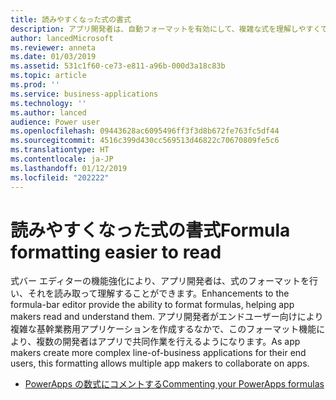 ```yaml
---
title: 読みやすくなった式の書式
description: アプリ開発者は、自動フォーマットを有効にして、複雑な式を理解しやすくできます
author: lancedMicrosoft
ms.reviewer: anneta
ms.date: 01/03/2019
ms.assetid: 531c1f60-ce73-e811-a96b-000d3a18c83b
ms.topic: article
ms.prod: ''
ms.service: business-applications
ms.technology: ''
ms.author: lanced
audience: Power user
ms.openlocfilehash: 09443628ac6095496ff3f3d8b672fe763fc5df44
ms.sourcegitcommit: 4516c399d430cc569513d46822c70670809fe5c6
ms.translationtype: HT
ms.contentlocale: ja-JP
ms.lasthandoff: 01/12/2019
ms.locfileid: "202222"
---
```

# <a name="formula-formatting-easier-to-read"></a><span data-ttu-id="8cd93-103">読みやすくなった式の書式</span><span class="sxs-lookup"><span data-stu-id="8cd93-103">Formula formatting easier to read</span></span>




<span data-ttu-id="8cd93-104">式バー エディターの機能強化により、アプリ開発者は、式のフォーマットを行い、それを読み取って理解することができます。</span><span class="sxs-lookup"><span data-stu-id="8cd93-104">Enhancements to the formula-bar editor provide the ability to format formulas, helping app makers read and understand them.</span></span> <span data-ttu-id="8cd93-105">アプリ開発者がエンドユーザー向けにより複雑な基幹業務用アプリケーションを作成するなかで、このフォーマット機能により、複数の開発者はアプリで共同作業を行えるようになります。</span><span class="sxs-lookup"><span data-stu-id="8cd93-105">As app makers create more complex line-of-business applications for their end users, this formatting allows multiple app makers to collaborate on apps.</span></span>

- [<span data-ttu-id="8cd93-106">PowerApps の数式にコメントする</span><span class="sxs-lookup"><span data-stu-id="8cd93-106">Commenting your PowerApps formulas</span></span>](https://powerapps.microsoft.com/blog/comment-your-powerapps-code)

